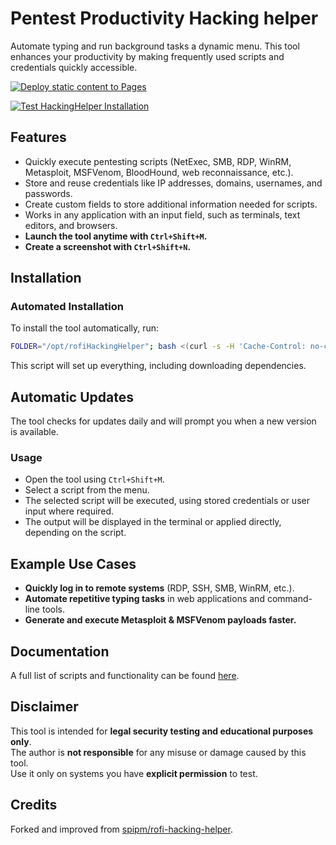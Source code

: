 # Pentest Productivity Hacking helper

Automate typing and run background tasks a dynamic menu. 
This tool enhances your productivity by making frequently used scripts and credentials quickly accessible.

[![Deploy static content to Pages](https://github.com/dvdknaap/rofi-hacking-helper/actions/workflows/deploy-static-pages.yml/badge.svg)](https://github.com/dvdknaap/rofi-hacking-helper/actions/workflows/deploy-static-pages.yml)

[![Test HackingHelper Installation](https://github.com/dvdknaap/rofi-hacking-helper/actions/workflows/test-install.yml/badge.svg)](https://github.com/dvdknaap/rofi-hacking-helper/actions/workflows/test-install.yml)

## Features

- Quickly execute pentesting scripts (NetExec, SMB, RDP, WinRM, Metasploit, MSFVenom, BloodHound, web reconnaissance, etc.).
- Store and reuse credentials like IP addresses, domains, usernames, and passwords.
- Create custom fields to store additional information needed for scripts.
- Works in any application with an input field, such as terminals, text editors, and browsers.
- **Launch the tool anytime with `Ctrl+Shift+M`.**
- **Create a screenshot with `Ctrl+Shift+N`.**

## Installation

### Automated Installation

To install the tool automatically, run:

```bash
FOLDER="/opt/rofiHackingHelper"; bash <(curl -s -H 'Cache-Control: no-cache, no-store' https://raw.githubusercontent.com/dvdknaap/rofi-hacking-helper/main/install.sh) "${FOLDER}"
```

This script will set up everything, including downloading dependencies.

## Automatic Updates

The tool checks for updates daily and will prompt you when a new version is available.

### Usage
- Open the tool using `Ctrl+Shift+M`.
- Select a script from the menu.
- The selected script will be executed, using stored credentials or user input where required.
- The output will be displayed in the terminal or applied directly, depending on the script.

## Example Use Cases

- **Quickly log in to remote systems** (RDP, SSH, SMB, WinRM, etc.).
- **Automate repetitive typing tasks** in web applications and command-line tools.
- **Generate and execute Metasploit & MSFVenom payloads faster.**

## Documentation

A full list of scripts and functionality can be found [here](https://dvdknaap.github.io/rofi-hacking-helper/).

## Disclaimer

This tool is intended for **legal security testing and educational purposes only**.  
The author is **not responsible** for any misuse or damage caused by this tool.  
Use it only on systems you have **explicit permission** to test.

## Credits

Forked and improved from [spipm/rofi-hacking-helper](https://github.com/spipm/rofi-hacking-helper).
